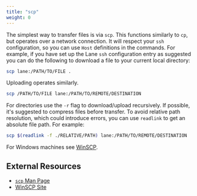 ```yaml
---
title: "scp"
weight: 0
---
```

The simplest way to transfer files is via `scp`. This functions similarly to `cp`, but operates over a network connection.
It will respect your `ssh` configuration, so you can use `Host` definitions in the commands.
For example, if you have set up the Lane `ssh` configuration entry as suggested you can do the following to download a file to your current local directory:
```bash
scp lane:/PATH/TO/FILE .
```
Uploading operates similarly.
```bash
scp /PATH/TO/FILE lane:/PATH/TO/REMOTE/DESTINATION
```
For directories use the `-r` flag to download/upload recursively.
If possible, it's suggested to compress files before transfer.
To avoid relative path resolution, which could introduce errors, you can use `readlink` to get an absolute file path.
For example:
```bash
scp $(readlink -f ./RELATIVE/PATH) lane:/PATH/TO/REMOTE/DESTINATION
```

For Windows machines see [WinSCP](https://winscp.net/eng/index.php).

## External Resources
- [`scp` Man Page](https://linux.die.net/man/1/scp)
- [WinSCP Site](https://winscp.net/eng/index.php)
